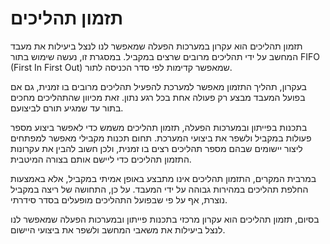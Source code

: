 # תזמון תהליכים

תזמון תהליכים הוא עקרון במערכות הפעלה שמאפשר לנו לנצל ביעילות את מעבד המחשב על ידי תהליכים מרובים שרצים במקביל. במסגרת זו, נעשה שימוש בתור FIFO (First In First Out) שמאפשר קדימות לפי סדר הכניסה לתור.

בעקרון, תהליך התזמון מאפשר למערכת להפעיל תהליכים מרובים בו זמנית, גם אם בפועל המעבד מבצע רק פעולה אחת בכל רגע נתון. זאת מכיוון שהתהליכים מחכים בתור עד שמגיע תורם לביצועם.

בתכנות בפייתון ובמערכות הפעלה, תזמון תהליכים משמש כדי לאפשר ביצוע מספר פעולות במקביל ולשפר את ביצועי המערכת. תחום תכנות מקבילי מאפשר למפתחים ליצור יישומים שבהם מספר תהליכים רצים בו זמנית, ולכן חשוב להבין את עקרונות התזמון תהליכים כדי ליישם אותם בצורה המיטבית.

במרבית המקרים, התזמון תהליכים אינו מתבצע באופן אמיתי במקביל, אלא באמצעות החלפת תהליכים במהירות גבוהה על ידי המעבד. על כן, התחושה של ריצה במקביל נוצרת, אף על פי שבפועל התהליכים מופעלים בסדר סידרתי.

בסיום, תזמון תהליכים הוא עקרון מרכזי בתכנות פייתון ובמערכות הפעלה שמאפשר לנו לנצל ביעילות את משאבי המחשב ולשפר את ביצועי היישום.